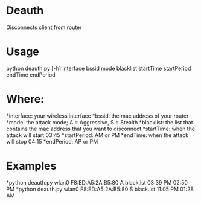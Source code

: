# Deauth
Disconnects client from router


# Usage
python deauth.py [-h] interface bssid mode blacklist startTime startPeriod endTime endPeriod


# Where:
*interface: your wireless interface
*bssid: the mac address of your router
*mode: the attack mode; A = Aggressive, S = Stealth
*blacklist: the list that contains the mac address that you want to disconnect 
*startTime: when the attack will start 03:45
*startPeriod: AM or PM
*endTime: when the attack will stop 04:15
*endPeriod: AP or PM


# Examples
*python deauth.py wlan0 F8:ED:A5:2A:B5:80 A black.lst 03:39 PM 02:50 PM
*python deauth.py wlan0 F8:ED:A5:2A:B5:80 S black.lst 11:05 PM 01:28 AM

  
   
   

